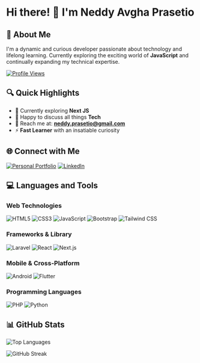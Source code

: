 # Hi there! 👋 I'm Neddy Avgha Prasetio

## 🌟 About Me

I'm a dynamic and curious developer passionate about technology and lifelong learning. Currently exploring the exciting world of **JavaScript** and continually expanding my technical expertise.

[![Profile Views](https://komarev.com/ghpvc/?username=neddy1298&label=Profile%20views&color=0e75b6&style=flat)](https://github.com/neddy1298)

## 🔍 Quick Highlights

- 🌱 Currently exploring **Next JS**
- 💬 Happy to discuss all things **Tech**
- 📧 Reach me at: **neddy.prasetio@gmail.com**
- ⚡ **Fast Learner** with an insatiable curiosity

## 🌐 Connect with Me

[![Personal Portfolio](https://img.shields.io/badge/Portfolio-000000?style=for-the-badge&logo=freelancer&logoColor=white)](https://neddy1298.github.io/next-portfolio/)
[![LinkedIn](https://img.shields.io/badge/LinkedIn-blue?style=for-the-badge&logo=linkedin&logoColor=white)](https://linkedin.com/in/neddy-avgha-prasetio-14aa791b3)

## 💻 Languages and Tools

### Web Technologies
![HTML5](https://img.shields.io/badge/HTML5-E34F26?style=for-the-badge&logo=html5&logoColor=white)
![CSS3](https://img.shields.io/badge/CSS3-1572B6?style=for-the-badge&logo=css3&logoColor=white)
![JavaScript](https://img.shields.io/badge/JavaScript-F7DF1E?style=for-the-badge&logo=javascript&logoColor=black)
![Bootstrap](https://img.shields.io/badge/Bootstrap-563D7C?style=for-the-badge&logo=bootstrap&logoColor=white)
![Tailwind CSS](https://img.shields.io/badge/Tailwind_CSS-grey?style=for-the-badge&logo=tailwind-css&logoColor=38B2AC)

### Frameworks & Library
![Laravel](https://img.shields.io/badge/Laravel-FF2D20?style=for-the-badge&logo=laravel&logoColor=white)
![React](https://img.shields.io/badge/React-61DAFB?style=for-the-badge&logo=react&logoColor=black)
![Next.js](https://img.shields.io/badge/Next.js-000000?style=for-the-badge&logo=nextdotjs&logoColor=white)

### Mobile & Cross-Platform
![Android](https://img.shields.io/badge/Android-3DDC84?style=for-the-badge&logo=android&logoColor=white)
![Flutter](https://img.shields.io/badge/Flutter-02569B?style=for-the-badge&logo=flutter&logoColor=white)

### Programming Languages
![PHP](https://img.shields.io/badge/PHP-777BB4?style=for-the-badge&logo=php&logoColor=white)
![Python](https://img.shields.io/badge/Python-3776AB?style=for-the-badge&logo=python&logoColor=white)

## 📊 GitHub Stats

![Top Languages](https://github-readme-stats.vercel.app/api/top-langs?username=neddy1298&show_icons=true&theme=dark&locale=en&layout=compact)

![GitHub Streak](https://github-readme-streak-stats.herokuapp.com/?user=neddy1298&theme=dark)
